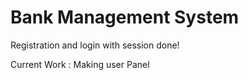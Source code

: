 <h1>Bank Management System</h1>
Registration and login with session done!

Current Work : Making user Panel
